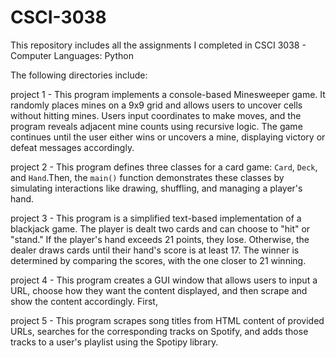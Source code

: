 # CSCI-3038
This repository includes all the assignments I completed in CSCI 3038 - Computer Languages: Python

The following directories include:

project 1 - This program implements a console-based Minesweeper game. It randomly places mines on a 9x9 grid and allows users to uncover cells without hitting mines. Users input coordinates to make moves, and the program reveals adjacent mine counts using recursive logic. The game continues until the user either wins or uncovers a mine, displaying victory or defeat messages accordingly.

project 2 - This program defines three classes for a card game: `Card`, `Deck`, and `Hand`.Then, the `main()` function demonstrates these classes by simulating interactions like drawing, shuffling, and managing a player's hand.

project 3 - This program is a simplified text-based implementation of a blackjack game. The player is dealt two cards and can choose to "hit" or "stand." If the player's hand exceeds 21 points, they lose. Otherwise, the dealer draws cards until their hand's score is at least 17. The winner is determined by comparing the scores, with the one closer to 21 winning.

project 4 - This program creates a GUI window that allows users to input a URL, choose how they want the content displayed, and then scrape and show the content accordingly. First, 

project 5 - This program scrapes song titles from HTML content of provided URLs, searches for the corresponding tracks on Spotify, and adds those tracks to a user's playlist using the Spotipy library.
